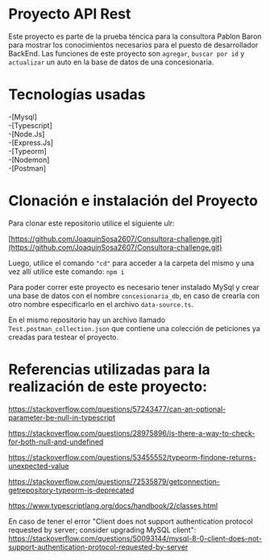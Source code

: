 # Proyecto API Rest 

Este proyecto es parte de la prueba téncica para la consultora Pablon Baron para mostrar los conocimientos necesarios para el puesto de desarrollador BackEnd. Las funciones de este proyecto son `agregar`, `buscar por id` y `actualizar` un auto en la base de datos de una concesionaria. 

# Tecnologías usadas

-[Mysql]  
-[Typescript]  
-[Node.Js]  
-[Express.Js]  
-[Typeorm]  
-[Nodemon]  
-[Postman]  

# Clonación e instalación del Proyecto 

Para clonar este repositorio utilice el siguiente ulr:

[https://github.com/JoaquinSosa2607/Consultora-challenge.git](https://github.com/JoaquinSosa2607/Consultora-challenge.git)

Luego, utilice el comando `"cd"` para acceder a la carpeta del mismo y una vez allí utilice este comando: `npm i`

Para poder correr este proyecto es necesario tener instalado MySql y crear una base de datos con el nombre `concesionaria_db`, en caso de crearla con otro nombre especificarlo en el archivo `data-source.ts`.

En el mismo repositorio hay un archivo llamado `Test.postman_collection.json` que contiene una colección de peticiones ya creadas para testear el proyecto.

# Referencias utilizadas para la realización de este proyecto: 

https://stackoverflow.com/questions/57243477/can-an-optional-parameter-be-null-in-typescript  

https://stackoverflow.com/questions/28975896/is-there-a-way-to-check-for-both-null-and-undefined

https://stackoverflow.com/questions/53455552/typeorm-findone-returns-unexpected-value

https://stackoverflow.com/questions/72535879/getconnection-getrepository-typeorm-is-deprecated

https://www.typescriptlang.org/docs/handbook/2/classes.html

En caso de tener el error "Client does not support authentication protocol requested by server; consider upgrading MySQL client":
https://stackoverflow.com/questions/50093144/mysql-8-0-client-does-not-support-authentication-protocol-requested-by-server






